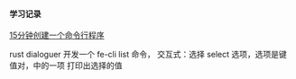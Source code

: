 #### 学习记录

[15分钟创建一个命令行程序](https://rust-cli.github.io/book/tutorial/index.html)

rust dialoguer 开发一个 fe-cli list 命令，
交互式：选择 select 选项，选项是键值对，中的一项
打印出选择的值